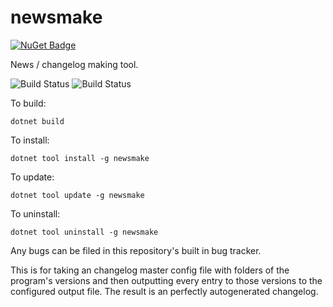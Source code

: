 # newsmake

[![NuGet Badge](https://buildstats.info/nuget/newsmake?includePreReleases=true)](https://www.nuget.org/packages/newsmake/)

News / changelog making tool.

![Build Status](https://github.com/Elskom/newsmake/workflows/.NET%20Core%20%28build%20%26%20publish%20release%29/badge.svg)
![Build Status](https://github.com/Elskom/newsmake/workflows/.NET%20Core/badge.svg)

To build:

    dotnet build

To install:

    dotnet tool install -g newsmake

To update:

    dotnet tool update -g newsmake

To uninstall:

    dotnet tool uninstall -g newsmake


Any bugs can be filed in this repository's built in bug tracker.

This is for taking an changelog master config file with folders of
the program's versions and then outputting every entry to those
versions to the configured output file. The result is an perfectly
autogenerated changelog.
